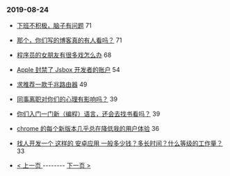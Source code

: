 ### 2019-08-24 
- [下班不积极，脑子有问题](https://www.v2ex.com/t/594710) 71
- [那个，你们写的博客真的有人看吗？](https://www.v2ex.com/t/594634) 71
- [程序员的女朋友有很多戏怎么办](https://www.v2ex.com/t/594780) 68
- [Apple 封禁了 Jsbox 开发者的账户](https://www.v2ex.com/t/594707) 54
- [求推荐一款千兆路由器](https://www.v2ex.com/t/594669) 49
- [同事离职对你们的心理有影响吗？](https://www.v2ex.com/t/594670) 39
- [你们入门一门新（编程）语言，还会去找书看吗？](https://www.v2ex.com/t/594672) 39
- [chrome 的每个新版本几乎总在降低我的用户体验](https://www.v2ex.com/t/594628) 36
- [找人开发一个 这样的 安卓应用 一般多少钱？多长时间？什么等级的工作量？](https://www.v2ex.com/t/594741) 33 

- [ < 上一页 ](https://github.com/able8/v2ex-hot-record/blob/master/2019-08-23.md) -------- [ 下一页 > ](https://github.com/able8/v2ex-hot-record/blob/master/2019-08-25.md)